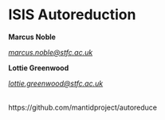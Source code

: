 
# ISIS Autoreduction

**Marcus Noble**

*marcus.noble@stfc.ac.uk*

**Lottie Greenwood**

*lottie.greenwood@stfc.ac.uk*

<br/>
<i class="fa fa-github"></i> https://github.com/mantidproject/autoreduce
